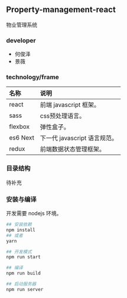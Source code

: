 ## Property-management-react
物业管理系统

### developer
- 何俊泽
- 景薇

### technology/frame

名称 | 说明
:-- | :--
react | 前端 javascript 框架。
sass | css预处理语言。
flexbox | 弹性盒子。
es6 Next | 下一代 javascript 语言规范。
redux | 前端数据状态管理框架。

### 目录结构
待补充

### 安装与编译
开发需要 nodejs 环境。

```bash
## 安装依赖
npm install
## 或者
yarn

## 开发模式
npm run start

## 编译
npm run build

## 启动服务器
npm run server
```

